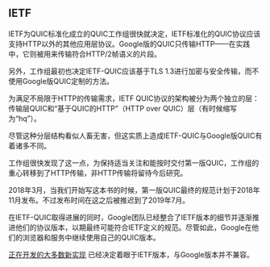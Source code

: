 ## IETF

IETF为QUIC标准化成立的QUIC工作组很快就决定，IETF标准化的QUIC协议应该支持HTTP以外的其他应用层协议。Google版的QUIC只传输HTTP——在实践中，它则被用来传输符合HTTP/2帧语义的片段。

另外，工作组最初也决定IETF-QUIC应该基于TLS 1.3进行加密与安全传输，而不使用Google版QUIC定制的方法。

为满足不局限于HTTP的传输需求，IETF QUIC协议的架构被分为两个独立的层：传输层QUIC和“基于QUIC的HTTP”（HTTP over QUIC）层（有时候缩写为“hq”）。

尽管这种分层结构看似人畜无害，但这实质上造成IETF-QUIC与Google版QUIC有着诸多不同。

工作组很快发现了这一点，为保持适当关注和能按时交付第一版QUIC，工作组的重心转移到了HTTP传输，非HTTP传输将留待今后研究。

2018年3月，当我们开始写这本书的时候，第一版QUIC最终的规范计划于2018年11月发布。不过发布时间在这之后被推迟到了2019年7月。

在IETF-QUIC取得进展的同时，Google团队已经整合了IETF版本的细节并逐渐推进他们的协议版本，以期最终可能符合IETF定义的规范。尽管如此，Google在他们的浏览器和服务中继续使用自己的QUIC版本。

[正在开发的大多数新实现](https://github.com/quicwg/base-drafts/wiki/Implementations)
已经决定着眼于IETF版本，与Google版本并不兼容。